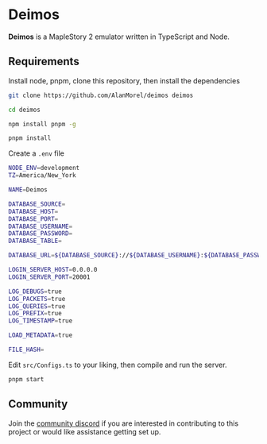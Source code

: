# Deimos

**Deimos** is a MapleStory 2 emulator written in TypeScript and Node.

## Requirements

Install node, pnpm, clone this repository, then install the dependencies

```sh
git clone https://github.com/AlanMorel/deimos deimos
```

```sh
cd deimos
```

```sh
npm install pnpm -g
```

```sh
pnpm install
```

Create a `.env` file

```sh
NODE_ENV=development
TZ=America/New_York

NAME=Deimos

DATABASE_SOURCE=
DATABASE_HOST=
DATABASE_PORT=
DATABASE_USERNAME=
DATABASE_PASSWORD=
DATABASE_TABLE=

DATABASE_URL=${DATABASE_SOURCE}://${DATABASE_USERNAME}:${DATABASE_PASSWORD}@${DATABASE_HOST}:${DATABASE_PORT}/${DATABASE_TABLE}

LOGIN_SERVER_HOST=0.0.0.0
LOGIN_SERVER_PORT=20001

LOG_DEBUGS=true
LOG_PACKETS=true
LOG_QUERIES=true
LOG_PREFIX=true
LOG_TIMESTAMP=true

LOAD_METADATA=true

FILE_HASH=
```

Edit `src/Configs.ts` to your liking, then compile and run the server.

```sh
pnpm start
```

## Community

Join the [community discord](https://discord.gg/mABkFFhBuU) if you are interested in contributing to this project or would like assistance getting set up.
